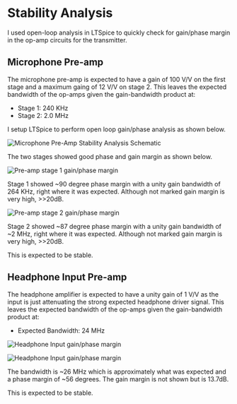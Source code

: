 # Stability Analysis
I used open-loop analysis in LTSpice to quickly check for gain/phase margin in the op-amp circuits for the transmitter.


## Microphone Pre-amp
The microphone pre-amp is expected to have a gain of 100 V/V on the first stage and a maximum gaing of 12 V/V on stage 2. This leaves the expected bandwidth of the op-amps given the gain-bandwidth product at:

* Stage 1: 240 KHz
* Stage 2: 2.0 MHz

I setup LTSpice to perform open loop gain/phase analysis as shown below.

![Microphone Pre-Amp Stability Analysis Schematic](/images/mic_stability.png)

The two stages showed good phase and gain margin as shown below.

![Pre-amp stage 1 gain/phase margin](/images/tx_mic_stability.png)

Stage 1 showed ~90 degree phase margin with a unity gain bandwidth of 264 KHz, right where it was expected. Although not marked gain margin is very high, >>20dB.

![Pre-amp stage 2 gain/phase margin](/images/tx_mic_stability_stage2.png)

Stage 2 showed ~87 degree phase margin with a unity gain bandwidth of ~2 MHz, right where it was expected. Although not marked gain margin is very high, >>20dB.

This is expected to be stable.

## Headphone Input Pre-amp
The headphone amplifier is expected to have a unity gain of 1 V/V as the input is just attenuating the strong expected headphone driver signal. This leaves the expected bandwidth of the op-amps given the gain-bandwidth product at:

* Expected Bandwidth: 24 MHz

![Headphone Input gain/phase margin](/images/head_stability_sch.png)

![Headphone Input gain/phase margin](/images/tx_head_stability.png)

The bandwidth is ~26 MHz which is approximately what was expected and a phase margin of ~56 degrees. The gain margin is not shown but is 13.7dB.

This is expected to be stable.
